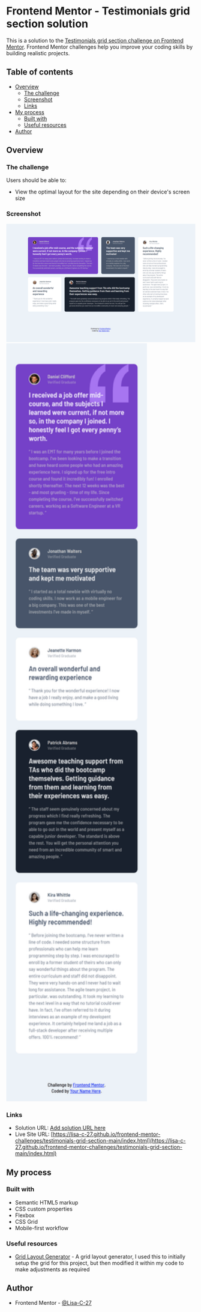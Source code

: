# Frontend Mentor - Testimonials grid section solution

This is a solution to the [Testimonials grid section challenge on Frontend Mentor](https://www.frontendmentor.io/challenges/testimonials-grid-section-Nnw6J7Un7). Frontend Mentor challenges help you improve your coding skills by building realistic projects. 

## Table of contents

- [Overview](#overview)
  - [The challenge](#the-challenge)
  - [Screenshot](#screenshot)
  - [Links](#links)
- [My process](#my-process)
  - [Built with](#built-with)
  - [Useful resources](#useful-resources)
- [Author](#author)

## Overview

### The challenge

Users should be able to:

- View the optimal layout for the site depending on their device's screen size

### Screenshot

![](./screenshot-desktop-1440.png)
<img src="./screenshot-mobile-375.png" width="375" alt="Mobile screenshot"/>


### Links

- Solution URL: [Add solution URL here](https://your-solution-url.com)
- Live Site URL: [https://lisa-c-27.github.io/frontend-mentor-challenges/testimonials-grid-section-main/index.html](https://lisa-c-27.github.io/frontend-mentor-challenges/testimonials-grid-section-main/index.html)

## My process

### Built with

- Semantic HTML5 markup
- CSS custom properties
- Flexbox
- CSS Grid
- Mobile-first workflow

### Useful resources

- [Grid Layout Generator](https://grid.layoutit.com/) - A grid layout generator, I used this to initially setup the grid for this project, but then modified it within my code to make adjustments as required


## Author

- Frontend Mentor - [@Lisa-C-27](https://www.frontendmentor.io/profile/Lisa-C-27)